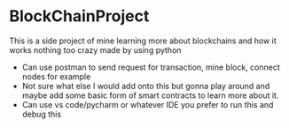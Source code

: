 # BlockChainProject

This is a side project of mine learning more about blockchains and how it works
nothing too crazy made by using python

 - Can use postman to send request for transaction, mine block, connect nodes for example
 - Not sure what else I would add onto this but gonna play around and maybe add some basic form of smart contracts to learn more about it.
 - Can use vs code/pycharm or whatever IDE you prefer to run this and debug this
